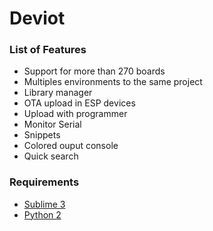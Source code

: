 # Deviot

### List of Features

- Support for more than 270 boards
- Multiples environments to the same project
- Library manager
- OTA upload in ESP devices
- Upload with programmer
- Monitor Serial
- Snippets
- Colored ouput console
- Quick search

### Requirements

- [Sublime 3](https://sublimetext.com/3)
- [Python 2](https://www.python.org/downloads/release/python-2711/)